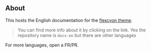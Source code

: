 ## About
This hosts the English documentation for the [flexcyon theme](https://github.com/bladeacer/flexcyon). 
> You can find more info about it by clicking on the link.
> Yes the repository name is `docs-en` but there are other languages

For more languages, open a FR/PR.

<!-- 
TODO: 
- translate again on home laptop
 -->